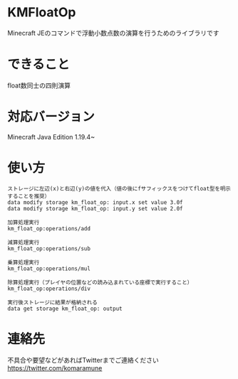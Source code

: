 # KMFloatOp
Minecraft JEのコマンドで浮動小数点数の演算を行うためのライブラリです

# できること
float数同士の四則演算

# 対応バージョン
Minecraft Java Edition 1.19.4~

# 使い方
```
ストレージに左辺(x)と右辺(y)の値を代入（値の後にfサフィックスをつけてfloat型を明示することを推奨）
data modify storage km_float_op: input.x set value 3.0f
data modify storage km_float_op: input.y set value 2.0f

加算処理実行
km_float_op:operations/add

減算処理実行
km_float_op:operations/sub

乗算処理実行
km_float_op:operations/mul

除算処理実行（プレイヤの位置などの読み込まれている座標で実行すること）
km_float_op:operations/div

実行後ストレージに結果が格納される
data get storage km_float_op: output
```

# 連絡先
不具合や要望などがあればTwitterまでご連絡ください
https://twitter.com/komaramune